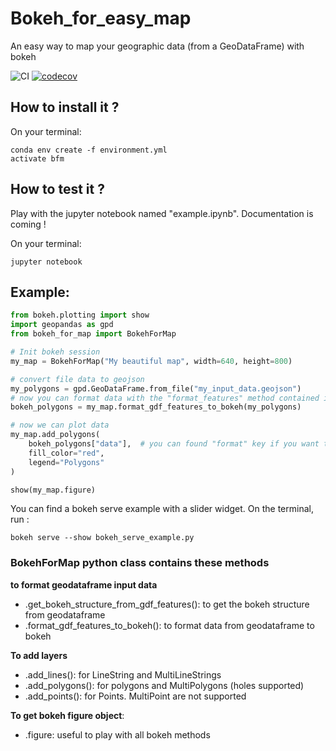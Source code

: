# Bokeh_for_easy_map
An easy way to map your geographic data (from a GeoDataFrame) with bokeh

![CI](https://github.com/wiralyki/Bokeh_for_easy_map/workflows/CI/badge.svg)
[![codecov](https://codecov.io/gh/wiralyki/Bokeh_for_easy_map/branch/master/graph/badge.svg)](https://codecov.io/gh/wiralyki/Bokeh_for_easy_map)

## How to install it ?

On your terminal:
```
conda env create -f environment.yml
activate bfm
```

## How to test it ?

Play with the jupyter notebook named "example.ipynb". Documentation is coming !

On your terminal:
```
jupyter notebook
```

## Example:

```python
from bokeh.plotting import show
import geopandas as gpd
from bokeh_for_map import BokehForMap

# Init bokeh session
my_map = BokehForMap("My beautiful map", width=640, height=800)

# convert file data to geojson
my_polygons = gpd.GeoDataFrame.from_file("my_input_data.geojson")
# now you can format data with the "format_features" method contained in the BokehForMap class
bokeh_polygons = my_map.format_gdf_features_to_bokeh(my_polygons)

# now we can plot data
my_map.add_polygons(
    bokeh_polygons["data"],  # you can found "format" key if you want to play with widget
    fill_color="red",
    legend="Polygons"
)

show(my_map.figure)
```

You can find a bokeh serve example with a slider widget.
On the terminal, run :
```
bokeh serve --show bokeh_serve_example.py
```


### BokehForMap python class contains these methods

__to format geodataframe input data__
* .get_bokeh_structure_from_gdf_features(): to get the bokeh structure from geodataframe 
* .format_gdf_features_to_bokeh(): to format data from geodataframe to bokeh 

__To add layers__
* .add_lines(): for LineString and MultiLineStrings
* .add_polygons(): for polygons and MultiPolygons (holes supported)
* .add_points(): for Points. MultiPoint are not supported

__To get bokeh figure object__:
* .figure: useful to play with all bokeh methods

